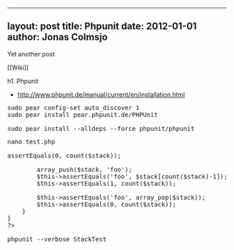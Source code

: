 
---
layout: post
title: Phpunit
date: 2012-01-01
author: Jonas Colmsjo
---

Yet another post





[[Wiki]]

h1. Phpunit

* http://www.phpunit.de/manual/current/en/installation.html

<pre>
sudo pear config-set auto_discover 1
sudo pear install pear.phpunit.de/PHPUnit

sudo pear install --alldeps --force phpunit/phpunit
</pre>


<pre>
nano test.php

<?php
class StackTest extends PHPUnit_Framework_TestCase
{
    public function testPushAndPop()
    {
        $stack = array();
        $this->assertEquals(0, count($stack));
 
        array_push($stack, 'foo');
        $this->assertEquals('foo', $stack[count($stack)-1]);
        $this->assertEquals(1, count($stack));
 
        $this->assertEquals('foo', array_pop($stack));
        $this->assertEquals(0, count($stack));
    }
}
?>

phpunit --verbose StackTest

</pre>
